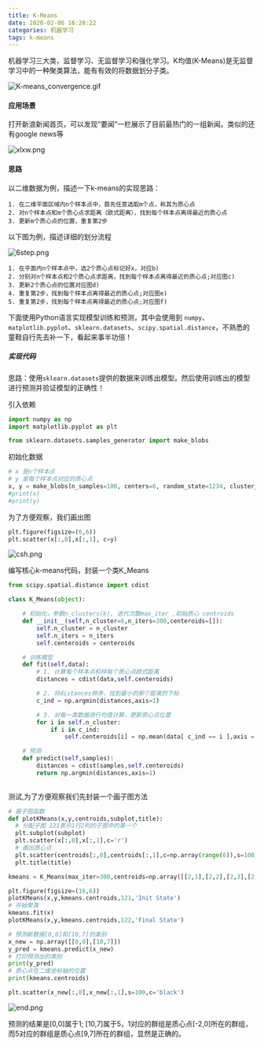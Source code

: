 ```yaml
---
title: K-Means
date: 2020-02-06 16:28:22
categories: 机器学习
tags: k-means
---
```


机器学习三大类，监督学习、无监督学习和强化学习。K均值(K-Means)是无监督学习中的一种聚类算法，能有有效的将数据划分子类。

![K-means_convergence.gif](https://i.loli.net/2020/02/06/pYcgJ8LtbiWRCBk.gif)

#### 应用场景

打开新浪新闻首页，可以发现“要闻”一栏展示了目前最热门的一组新闻。类似的还有google news等

![xlxw.png](https://i.loli.net/2020/02/06/dbgT9k2hpSnvHY5.png)

#### 思路

以二维数据为例，描述一下k-means的实现思路：

	1. 在二维平面区域内n个样本点中，首先任意选取m个点，称其为质心点
	2. 对n个样本点和m个质心点求距离（欧式距离），找到每个样本点离得最近的质心点
	3. 更新m个质心点的位置，重复第2步

以下图为例，描述详细的划分流程

![6step.png](https://i.loli.net/2020/02/06/NRheVH1ZnaBLw4A.png)

	1. 在平面内n个样本点中，选2个质心点标记好x，对应b)
	2. 分别对n个样本点和2个质心点求距离，找到每个样本点离得最近的质心点;对应图c)  
	3. 更新2个质心点的位置对应图d)
	4. 重复第2步，找到每个样本点离得最近的质心点;对应图e)
	5. 重复第2步，找到每个样本点离得最近的质心点;对应图f)

下面使用Python语言实现模型训练和预测，其中会使用到 ``numpy``、``matplotlib.pyplot``、``sklearn.datasets``、``scipy.spatial.distance``，不熟悉的童鞋自行先去补一下，看起来事半功倍！

##### 实现代码

思路：使用``sklearn.datasets``提供的数据来训练出模型。然后使用训练出的模型进行预测并验证模型的正确性！

引入依赖

```python
import numpy as np
import matplotlib.pyplot as plt

from sklearn.datasets.samples_generator import make_blobs
```

初始化数据

```python
# x 是n个样本点
# y 是每个样本点对应的质心点
x, y = make_blobs(n_samples=100, centers=6, random_state=1234, cluster_std=0.6)
#print(x)
#print(y)
```

为了方便观察，我们画出图

```python
plt.figure(figsize=(6,6))
plt.scatter(x[:,0],x[:,1], c=y)
```

![csh.png](https://i.loli.net/2020/02/06/WlrCbpR1dzGgwLF.png)

编写核心k-means代码，封装一个类K_Means

```python
from scipy.spatial.distance import cdist

class K_Means(object):

	# 初始化，参数n_clusters(k), 迭代次数max_iter ,初始质心 centroids
	def __init__(self,n_cluster=6,n_iters=300,centeroids=[]):
		self.n_cluster = n_cluster
		self.n_iters = n_iters
		self.centeroids = centeroids

	# 训练模型
	def fit(self,data):
		# 1. 计算每个样本点和样每个质心点欧式距离
		distances = cdist(data,self.centeroids)

		# 2. 将distances排序，找到最小的那个距离的下标
		c_ind = np.argmin(distances,axis=1)

		# 3. 对每一类数据进行均值计算，更新质心点位置
		for i in self.n_cluster:
			if i in c_ind:
				self.centeroids[i] = np.mean(data[ c_ind == i ],axis = 0)

	# 预测
	def predict(self,samples):
		distances = cdist(samples,self.centeroids)
		return np.argmin(distances,axis=1)
		
```


测试,为了方便观察我们先封装一个画子图方法

```python
# 画子图函数
def plotKMeans(x,y,centroids,subplot,title):
  # 分配子图 121表示1行2列的子图中的第一个
  plt.subplot(subplot)
  plt.scatter(x[:,0],x[:,1],c='r')
  # 画出质心点
  plt.scatter(centroids[:,0],centroids[:,1],c=np.array(range(6)),s=100)
  plt.title(title)

kmeans = K_Means(max_iter=300,centroids=np.array([[2,1],[2,2],[2,3],[2,4],[2,5],[2,6]]))

plt.figure(figsize=(16,6))
plotKMeans(x,y,kmeans.centroids,121,'Init State')
# 开始聚类
kmeans.fit(x)
plotKMeans(x,y,kmeans.centroids,122,'Final State')

# 预测新数据[0,0]和[10,7]的类别
x_new = np.array([[0,0],[10,7]])
y_pred = kmeans.predict(x_new)
# 打印预测出的类别
print(y_pred)
# 质心点在二维坐标轴的位置
print(kmeans.centroids)

plt.scatter(x_new[:,0],x_new[:,1],s=100,c='black')
```

![end.png](https://i.loli.net/2020/02/06/qyoJAdVfBbZxpeS.png)

预测的结果是[0,0]属于1; [10,7]属于5，1对应的群组是质心点[-2,0]所在的群组，而5对应的群组是质心点[9,7]所在的群组，显然是正确的。


